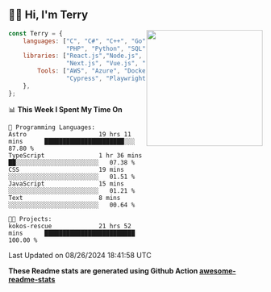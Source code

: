 <h2>👋🏻 Hi, I'm Terry</h2>

<img align='right' src="https://media.giphy.com/media/fkZukR450RQ1qnGaq9/giphy.gif" width="230">

```javascript
const Terry = {
    languages: ["C", "C#", "C++", "Go", "Java", "Javascript",
                "PHP", "Python", "SQL", "Typescript"],
    libraries: ["React.js","Node.js", ".Net", "Express.js",
                "Next.js", "Vue.js", "Astro.js", "CUDA"],
        Tools: ["AWS", "Azure", "Docker🐳", "Git", "Figma",
                "Cypress", "Playwright", "Postman", "Jira"],
    },
};
```
<!--START_SECTION:waka-->
📊 **This Week I Spent My Time On** 

```text
💬 Programming Languages: 
Astro                    19 hrs 11 mins      ██████████████████████░░░   87.80 % 
TypeScript               1 hr 36 mins        ██░░░░░░░░░░░░░░░░░░░░░░░   07.38 % 
CSS                      19 mins             ░░░░░░░░░░░░░░░░░░░░░░░░░   01.51 % 
JavaScript               15 mins             ░░░░░░░░░░░░░░░░░░░░░░░░░   01.21 % 
Text                     8 mins              ░░░░░░░░░░░░░░░░░░░░░░░░░   00.64 % 

🐱‍💻 Projects: 
kokos-rescue             21 hrs 52 mins      █████████████████████████   100.00 % 
```


 Last Updated on 08/26/2024 18:41:58 UTC
<!--END_SECTION:waka-->

**These Readme stats are generated using Github Action [awesome-readme-stats](https://github.com/anmol098/waka-readme-stats)**
